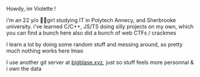 Howdy, im Violette ! 

i'm an 22 y/o 🏳️‍⚧️girl studying IT in Polytech Annecy, and Sherbrooke university.
i've learned C/C++, JS/TS doing silly projects on my own, which you can find a bunch here
also did a bunch of web CTFs / crackmes

I learn a lot by doing some random stuff and messing around, so pretty much nothing works here lmao

I use another git server at [bigblase.xyz](https://git.bigblase.xyz/violette), just so stuff feels
more personnal & i *own* the data
